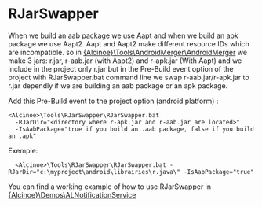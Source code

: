 RJarSwapper
===========

When we build an aab package we use Aapt and when we build an 
apk package we use Aapt2. Aapt and Aapt2 make different 
resource IDs which are incompatible. so in [{Alcinoe}\Tools\AndroidMerger\AndroidMerger](https://github.com/MagicFoundation/Alcinoe/tree/master/Tools/AndroidMerger/AndroidMerger) 
we make 3 jars: r.jar, r-aab.jar (with Aapt2) and r-apk.jar (With Aapt) 
and we include in the project only r.jar but in the Pre-Build 
event option of the project with RJarSwapper.bat command line 
we swap r-aab.jar/r-apk.jar to r.jar dependly if we are building 
an aab package or an apk package.
                      
Add this Pre-Build event to the project option (android platform) :

```
<Alcinoe>\Tools\RJarSwapper\RJarSwapper.bat 
  -RJarDir="<directory where r-apk.jar and r-aab.jar are located>" 
  -IsAabPackage="true if you build an .aab package, false if you build an .apk"
```

Exemple:

```
  <Alcinoe>\Tools\RJarSwapper\RJarSwapper.bat -RJarDir="c:\myproject\android\librairies\r.java\" -IsAabPackage="true"
```

You can find a working example of how to use RJarSwapper
in [{Alcinoe}\Demos\ALNotificationService](https://github.com/MagicFoundation/Alcinoe/tree/master/Demos/ALNotificationService)